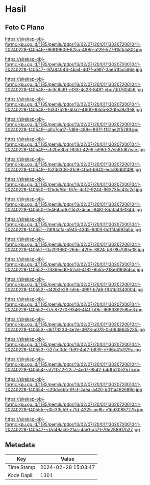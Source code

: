 # Hasil

## Foto C Plano

https://sirekap-obj-formc.kpu.go.id/1185/pemilu/pdpr/13/02/07/20/01/1302072001041-20240228-140546--96919809-825a-498e-a129-5279150cb80f.jpg

https://sirekap-obj-formc.kpu.go.id/1185/pemilu/pdpr/13/02/07/20/01/1302072001041-20240228-140547--97a84043-4ba4-4d7f-a997-3ae51f5c596e.jpg

https://sirekap-obj-formc.kpu.go.id/1185/pemilu/pdpr/13/02/07/20/01/1302072001041-20240228-140548--de3c6a81-ef83-4c23-8481-ebc7d0760456.jpg

https://sirekap-obj-formc.kpu.go.id/1185/pemilu/pdpr/13/02/07/20/01/1302072001041-20240228-140548--16337529-40a2-4600-93d5-82dfea9affe8.jpg

https://sirekap-obj-formc.kpu.go.id/1185/pemilu/pdpr/13/02/07/20/01/1302072001041-20240228-140549--a0c7ca17-7d86-489e-897f-f131ae2f5289.jpg

https://sirekap-obj-formc.kpu.go.id/1185/pemilu/pdpr/13/02/07/20/01/1302072001041-20240228-140549--cb2be3bd-900d-42e9-b99d-37e581d67eae.jpg

https://sirekap-obj-formc.kpu.go.id/1185/pemilu/pdpr/13/02/07/20/01/1302072001041-20240228-140549--1b23d306-31c9-4fbd-b840-edc39db1f49f.jpg

https://sirekap-obj-formc.kpu.go.id/1185/pemilu/pdpr/13/02/07/20/01/1302072001041-20240228-140550--12bddf6d-167e-4cf2-9244-963735c43c2d.jpg

https://sirekap-obj-formc.kpu.go.id/1185/pemilu/pdpr/13/02/07/20/01/1302072001041-20240228-140550--fe464cd6-25b3-4cac-848f-8dafa43e134d.jpg

https://sirekap-obj-formc.kpu.go.id/1185/pemilu/pdpr/13/02/07/20/01/1302072001041-20240228-140551--7df94cfa-b945-43d5-9d03-0d1f4a693a5b.jpg

https://sirekap-obj-formc.kpu.go.id/1185/pemilu/pdpr/13/02/07/20/01/1302072001041-20240228-140551--0a293660-26de-420e-8824-b878b7085c18.jpg

https://sirekap-obj-formc.kpu.go.id/1185/pemilu/pdpr/13/02/07/20/01/1302072001041-20240228-140552--7336ecd0-52c6-4182-9b55-218e619364cd.jpg

https://sirekap-obj-formc.kpu.go.id/1185/pemilu/pdpr/13/02/07/20/01/1302072001041-20240228-140552--d42b2e29-bfeb-499f-b7d6-f941b0340004.jpg

https://sirekap-obj-formc.kpu.go.id/1185/pemilu/pdpr/13/02/07/20/01/1302072001041-20240228-140552--07c87270-9346-4f4f-bf8c-668389259be3.jpg

https://sirekap-obj-formc.kpu.go.id/1185/pemilu/pdpr/13/02/07/20/01/1302072001041-20240228-140553--dbf73234-4e2e-4973-a078-0c06d8635235.jpg

https://sirekap-obj-formc.kpu.go.id/1185/pemilu/pdpr/13/02/07/20/01/1302072001041-20240228-140553--527cc0dc-fb91-4af7-b839-e766c41c979c.jpg

https://sirekap-obj-formc.kpu.go.id/1185/pemilu/pdpr/13/02/07/20/01/1302072001041-20240228-140554--af711512-22c7-4cd7-9542-b4df520e2b75.jpg

https://sirekap-obj-formc.kpu.go.id/1185/pemilu/pdpr/13/02/07/20/01/1302072001041-20240228-140554--c20dcebb-91cf-4aea-a420-b011a492689d.jpg

https://sirekap-obj-formc.kpu.go.id/1185/pemilu/pdpr/13/02/07/20/01/1302072001041-20240228-140555--d0c33c59-c71d-4225-ae8b-e1bd3088727b.jpg

https://sirekap-obj-formc.kpu.go.id/1185/pemilu/pdpr/13/02/07/20/01/1302072001041-20240228-140547--d7d49ac6-21aa-4ae1-a571-70e288917b27.jpg


## Metadata

| Key        | Value               |
| ---------- | ------------------- |
| Time Stamp | 2024-02-28 15:03:47 |
| Kode Dapil | 1301                |



